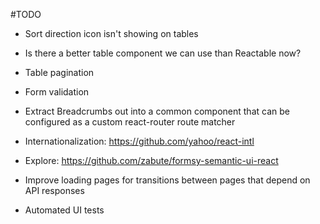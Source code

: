 #TODO

* Sort direction icon isn't showing on tables

* Is there a better table component we can use than Reactable now?

* Table pagination

* Form validation

* Extract Breadcrumbs out into a common component that can be configured
	as a custom react-router route matcher

* Internationalization: https://github.com/yahoo/react-intl

* Explore: https://github.com/zabute/formsy-semantic-ui-react

* Improve loading pages for transitions between pages that depend on API
	responses

* Automated UI tests
